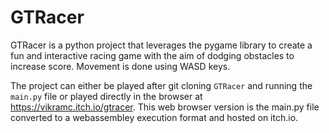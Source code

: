 # GTRacer

GTRacer is a python project that leverages the pygame library to create a fun and interactive racing game with the aim of dodging obstacles to increase score. Movement is done using WASD keys.

The project can either be played after git cloning `GTRacer` and running the `main.py` file or played directly in the browser at https://vikramc.itch.io/gtracer. This web browser version is
the main.py file converted to a webassembley execution format and hosted on itch.io. 


